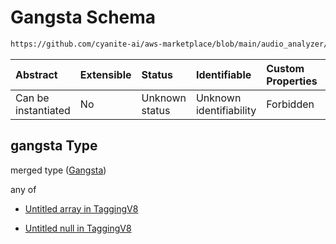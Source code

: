 # Gangsta Schema

```txt
https://github.com/cyanite-ai/aws-marketplace/blob/main/audio_analyzer/schemes/marketplace_v1/schema/TaggingV8.schema.json#/$defs/SubgenreSegmentsV1/properties/gangsta
```



| Abstract            | Extensible | Status         | Identifiable            | Custom Properties | Additional Properties | Access Restrictions | Defined In                                                                     |
| :------------------ | :--------- | :------------- | :---------------------- | :---------------- | :-------------------- | :------------------ | :----------------------------------------------------------------------------- |
| Can be instantiated | No         | Unknown status | Unknown identifiability | Forbidden         | Allowed               | none                | [TaggingV8.schema.json\*](../out/TaggingV8.schema.json "open original schema") |

## gangsta Type

merged type ([Gangsta](taggingv8-defs-subgenresegmentsv1-properties-gangsta.md))

any of

* [Untitled array in TaggingV8](taggingv8-defs-subgenresegmentsv1-properties-gangsta-anyof-0.md "check type definition")

* [Untitled null in TaggingV8](taggingv8-defs-subgenresegmentsv1-properties-gangsta-anyof-1.md "check type definition")
